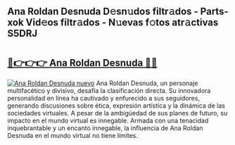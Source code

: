 ## Ana Roldan Desnuda D𝚎sn𝚞dos filtr𝚊dos - Parts-xok Vid𝚎os filtr𝚊dos - N𝚞evas f𝚘tos atr𝚊ctivas S5DRJ

# <h2><a href="http://mbbfm09.tromn.icu/?c=Ana+Roldan+Desnuda">🔗👉👉👉 Ana Roldan Desnuda 🔗🔗</a></h2>

[![Ana Roldan Desnuda nuevo](https://i.imgur.com/pEAQMta.gif)](http://mbbfm09.tromn.icu/?c=Ana+Roldan+Desnuda)
Ana Roldan Desnuda, un personaje multifacético y divisivo, desafía la clasificación directa. Su innovadora personalidad en línea ha cautivado y enfurecido a sus seguidores, generando discusiones sobre ética, expresión artística y la dinámica de las sociedades virtuales. A pesar de la ambigüedad de sus planes de futuro, su impacto en el mundo virtual es innegable. Armada con una tenacidad inquebrantable y un encanto innegable, la influencia de Ana Roldan Desnuda en el mundo virtual no tiene límites.
